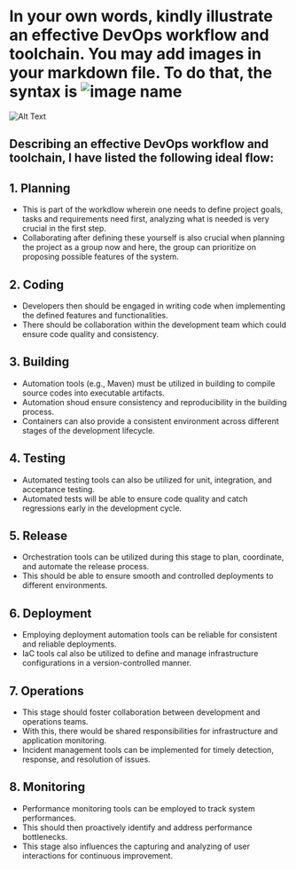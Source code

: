 # In your own words, kindly illustrate an effective DevOps workflow and toolchain. You may add images in your markdown file. To do that, the syntax is ![image name](/path/to/image/image.png)

![Alt Text](https://www.devopsschool.com/blog/wp-content/uploads/2023/08/image-443-1024x524.png)

## Describing an effective DevOps workflow and toolchain, I have listed the following ideal flow:

## 1. Planning
- This is part of the workdlow wherein one needs to define project goals, tasks and requirements need first, 
analyzing what is needed is very crucial in the first step.
- Collaborating after defining these yourself is also crucial when planning the project as a group now and here, 
the group can prioritize on proposing possible features of the system.

## 2. Coding
- Developers then should be engaged in writing code when implementing the defined features and functionalities.
- There should be collaboration within the development team which could ensure code quality and consistency.

## 3. Building 
- Automation tools (e.g., Maven) must be utilized in building to compile source codes into executable artifacts.
- Automation shoud ensure consistency and reproducibility in the building process.
- Containers can also provide a consistent environment across different stages of the development lifecycle.


## 4. Testing
- Automated testing tools can also be utilized for unit, integration, and acceptance testing.
- Automated tests will be able to ensure code quality and catch regressions early in the development cycle.

## 5. Release
- Orchestration tools can be utilized during this stage to plan, coordinate, and automate the release process.
- This should be able to ensure smooth and controlled deployments to different environments.

## 6. Deployment
- Employing deployment automation tools can be reliable for consistent and reliable deployments.
- IaC tools cal also be utilized to define and manage infrastructure configurations in a version-controlled manner.

## 7. Operations
- This stage should foster collaboration between development and operations teams.
- With this, there would be shared responsibilities for infrastructure and application monitoring.
- Incident management tools can be implemented for timely detection, response, and resolution of issues.

## 8. Monitoring
- Performance monitoring tools can be employed to track system performances.
- This should then proactively identify and address performance bottlenecks.
- This stage also influences the capturing and analyzing of user interactions for continuous improvement.